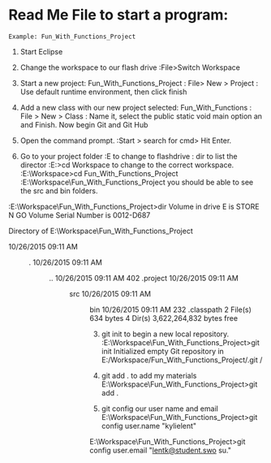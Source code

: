 # Read Me File to start a program:
	Example: Fun_With_Functions_Project

1. Start Eclipse
2. Change the workspace to our flash drive
	:File>Switch Workspace 
3. Start a new project: Fun_With_Functions_Project
	: File> New > Project
		: Use default runtime environment,
			then click finish
4. Add a new class with our new
	project selected: Fun_With_Functions
	: File > New > Class
		: Name it, select the public static 
				void main option an and Finish.
Now begin Git and Git Hub
1. Open the command prompt.
	:Start > search for cmd> Hit Enter.

2. Go to your project folder
	:E to change to flashdrive 
	: dir to list the director
	:E:\>cd Workspace to change to the correct workspace.
	:E:\Workspace>cd Fun_With_Functions_Project
	:E:\Workspace\Fun_With_Functions_Project
		you should be able to see the src and bin folders.

:E:\Workspace\Fun_With_Functions_Project>dir
 Volume in drive E is STORE N GO
 Volume Serial Number is 0012-D687

 Directory of E:\Workspace\Fun_With_Functions_Project

10/26/2015  09:11 AM    <DIR>          .
10/26/2015  09:11 AM    <DIR>          ..
10/26/2015  09:11 AM               402 .project
10/26/2015  09:11 AM    <DIR>          src
10/26/2015  09:11 AM    <DIR>          bin
10/26/2015  09:11 AM               232 .classpath
               2 File(s)            634 bytes
               4 Dir(s)   3,622,264,832 bytes free

3. git init to begin a new local repository.
:E:\Workspace\Fun_With_Functions_Project>git init
Initialized empty Git repository in E:/Workspace/Fun_With_Functions_Project/.git
/

4. git add . to add my materials
E:\Workspace\Fun_With_Functions_Project>git add .

5. git config our user name and email
E:\Workspace\Fun_With_Functions_Project>git config user.name "kylielent"

E:\Workspace\Fun_With_Functions_Project>git config user.email "lentk@student.swo
su."



